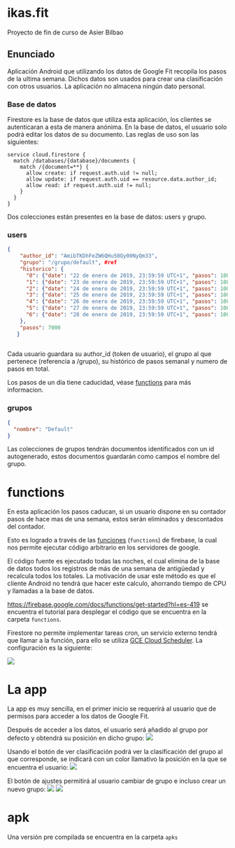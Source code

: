 # ikas.fit

Proyecto de fin de curso de Asier Bilbao

## Enunciado
Aplicación Android que utilizando los datos de Google Fit recopila los pasos de la ultima semana.
Dichos datos son usados para crear una clasificación con otros usuarios. La aplicación no almacena
ningún dato personal.

### Base de datos
Firestore es la base de datos que utiliza esta aplicación, los clientes se autenticaran a esta de manera anónima.
En la base de datos, el usuario solo podrá editar los datos de su documento. Las reglas de uso son las siguientes:

```
service cloud.firestore {
  match /databases/{database}/documents {
  	match /{document=**} {
      allow create: if request.auth.uid != null;
      allow update: if request.auth.uid == resource.data.author_id;
      allow read: if request.auth.uid != null;
    }
  }
}
```

Dos colecciones están presentes en la base de datos: users y grupo.
### users
```json
{
    "author_id": "AmibTKDhFeZW6QHu50Qy00NyQm33",
    "grupo": "/grupo/default", #ref
    "historico": {
      "0": {"date": "22 de enero de 2019, 23:59:59 UTC+1", "pasos": 1000 },
      "1": {"date": "23 de enero de 2019, 23:59:59 UTC+1", "pasos": 1000 },
      "2": {"date": "24 de enero de 2019, 23:59:59 UTC+1", "pasos": 1000 },
      "3": {"date": "25 de enero de 2019, 23:59:59 UTC+1", "pasos": 1000 },
      "4": {"date": "26 de enero de 2019, 23:59:59 UTC+1", "pasos": 1000 },
      "5": {"date": "27 de enero de 2019, 23:59:59 UTC+1", "pasos": 1000 },
      "6": {"date": "28 de enero de 2019, 23:59:59 UTC+1", "pasos": 1000 },
    },
    "pasos": 7000
   }
   
```

Cada usuario guardara su author_id (token de usuario), el grupo al que pertenece (referencia a /grupo), su histórico de pasos semanal y numero de pasos en total.


Los pasos de un día tiene caducidad, véase [functions](functions) para más informacion.

### grupos
```json
{
  "nombre": "Default"
}
```

Las colecciones de grupos tendrán documentos identificados con un id autogenerado, estos documentos guardarán como campos el nombre del grupo.


# functions

En esta aplicación los pasos caducan, si un usuario dispone en su contador pasos de hace mas de una semana, estos serán eliminados y descontados del contador.

Esto es logrado a través de las [funciones](https://firebase.google.com/products/functions/) (`functions`) de firebase, la cual nos permite ejecutar código arbitrario en los servidores de google.

El código fuente es ejecutado todas las noches, el cual elimina de la base de datos todos los registros de más de una semana de antigüedad y recalcula todos los totales.
La motivación de usar este método es que el cliente Android no tendrá que hacer este calculo, ahorrando tiempo de CPU y llamadas a la base de datos.

https://firebase.google.com/docs/functions/get-started?hl=es-419 se encuentra el tutorial para desplegar el código que se encuentra en la carpeta `functions`.

Firestore no permite implementar tareas cron, un servicio externo tendrá que llamar a la función, para ello se utiliza [GCE Cloud Scheduler](https://cloud.google.com/scheduler/). La configuración es la siguiente:

![](_images/sheduler.png)


# La app

La app es muy sencilla, en el primer inicio se requerirá al usuario que de permisos para acceder a los datos de Google Fit.

Después de acceder a los datos, el usuario será añadido al grupo por defecto y obtendrá su posición en dicho grupo:
![](_images/1.png)

Usando el botón de ver clasificación podrá ver la clasificación del grupo al que corresponde, se indicará con un color llamativo la posición en la que se encuentra el usuario:
![](_images/2.png)


El botón de ajustes permitirá al usuario cambiar de grupo e incluso crear un nuevo grupo:
![](_images/3.png)
![](_images/4.png)


# apk

Una versión pre compilada se encuentra en la carpeta `apks`
